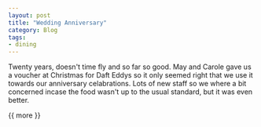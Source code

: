 ```yaml
---
layout: post
title: "Wedding Anniversary"
category: Blog 
tags:
- dining
---
```

 
   
Twenty years, doesn't time fly and so far so good. May and Carole gave us a voucher at Christmas for Daft Eddys so it only seemed right that we use it towards our anniversary celabrations. Lots of new staff so we where a bit concerned incase the food wasn't up to the usual standard, but it was even better.

{{ more }} 
 

